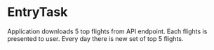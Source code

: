# EntryTask
Application downloads 5 top flights from API endpoint. Each flights is presented to user. Every day there is new set of top 5 flights. 
